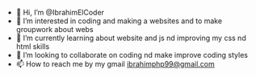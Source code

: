 - 👋 Hi, I’m @IbrahimElCoder
- 👀 I’m interested in coding and making a websites and to make groupwork about webs
- 🌱 I’m currently learning about website and js nd improving my css nd html skills 
- 💞️ I’m looking to collaborate on coding nd make improve coding styles
- 📫 How to reach me by my gmail ibrahimphp99@gmail.com

<!---
IbrahimElCoder/IbrahimElCoder is a ✨ special ✨ repository because its `README.md` (this file) appears on your GitHub profile.
You can click the Preview link to take a look at your changes.
--->
